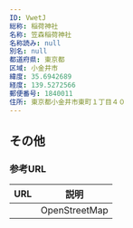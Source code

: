 ```yaml
---
ID: VwetJ
総称: 稲荷神社
名称: 笠森稲荷神社
名称読み: null
別名: null
都道府県: 東京都
区域: 小金井市
緯度: 35.6942689
経度: 139.5272566
郵便番号: 1840011
住所: 東京都小金井市東町１丁目４０
---
```


## その他

### 参考URL

| URL | 説明          |
| --- | ------------- |
|     | OpenStreetMap |
